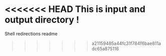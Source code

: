 <<<<<<< HEAD
This is input and output directory !
=======
Shell redirections readme
>>>>>>> a21159485a44fc31f784f6bae811adc65a875116
